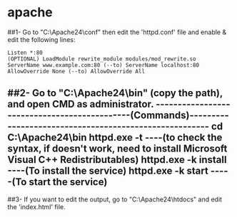 # apache

##1- Go to "C:\Apache24\conf" then edit the 'httpd.conf' file and enable & edit the following lines:

    Listen *:80
    (OPTIONAL) LoadModule rewrite_module modules/mod_rewrite.so 
    ServerName www.example.com:80 (--to) ServerName localhost:80
    AllowOverride None (--to) AllowOverride All

##2- Go to "C:\Apache24\bin" (copy the path), and open CMD as administrator.
---------------------------------------------(Commands)-------------------------------------------------------
    cd C:\Apache24\bin
    httpd.exe -t  ----(to check the syntax, if doesn't work, need to install Microsoft Visual C++ Redistributables)
    httpd.exe -k install ----(To install the service)
    httpd.exe -k start -----(To start the service) 
---------------------------------------------------------------------------------------------------------------------------
##3- If you want to edit the output, go to "C:\Apache24\htdocs" and edit the 'index.html' file.

